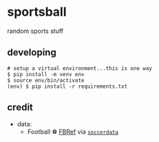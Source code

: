 # sportsball
random sports stuff

## developing
```
# setup a virtual environment...this is one way
$ pip install -m venv env
$ source env/bin/activate
(env) $ pip install -r requirements.txt
```

## credit
* data:
  * Football ⚽ [FBRef](https://fbref.com/en) via [`soccerdata`](https://soccerdata.readthedocs.io/en/latest/)